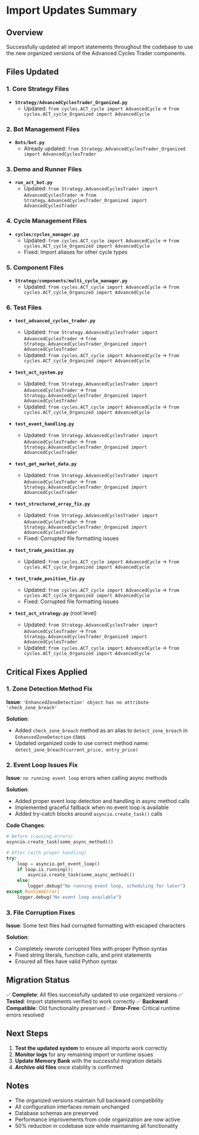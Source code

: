 # Import Updates Summary

## Overview
Successfully updated all import statements throughout the codebase to use the new organized versions of the Advanced Cycles Trader components.

## Files Updated

### 1. Core Strategy Files
- **`Strategy/AdvancedCyclesTrader_Organized.py`**
  - Updated: `from cycles.ACT_cycle import AdvancedCycle` → `from cycles.ACT_cycle_Organized import AdvancedCycle`

### 2. Bot Management Files
- **`Bots/bot.py`**
  - Already updated: `from Strategy.AdvancedCyclesTrader_Organized import AdvancedCyclesTrader`

### 3. Demo and Runner Files
- **`run_act_bot.py`**
  - Updated: `from Strategy.AdvancedCyclesTrader import AdvancedCyclesTrader` → `from Strategy.AdvancedCyclesTrader_Organized import AdvancedCyclesTrader`

### 4. Cycle Management Files
- **`cycles/cycles_manager.py`**
  - Updated: `from cycles.ACT_cycle import AdvancedCycle` → `from cycles.ACT_cycle_Organized import AdvancedCycle`
  - Fixed: Import aliases for other cycle types

### 5. Component Files
- **`Strategy/components/multi_cycle_manager.py`**
  - Updated: `from cycles.ACT_cycle import AdvancedCycle` → `from cycles.ACT_cycle_Organized import AdvancedCycle`

### 6. Test Files
- **`test_advanced_cycles_trader.py`**
  - Updated: `from Strategy.AdvancedCyclesTrader import AdvancedCyclesTrader` → `from Strategy.AdvancedCyclesTrader_Organized import AdvancedCyclesTrader`
  - Updated: `from cycles.ACT_cycle import AdvancedCycle` → `from cycles.ACT_cycle_Organized import AdvancedCycle`

- **`test_act_system.py`**
  - Updated: `from Strategy.AdvancedCyclesTrader import AdvancedCyclesTrader` → `from Strategy.AdvancedCyclesTrader_Organized import AdvancedCyclesTrader`
  - Updated: `from cycles.ACT_cycle import AdvancedCycle` → `from cycles.ACT_cycle_Organized import AdvancedCycle`

- **`test_event_handling.py`**
  - Updated: `from Strategy.AdvancedCyclesTrader import AdvancedCyclesTrader` → `from Strategy.AdvancedCyclesTrader_Organized import AdvancedCyclesTrader`

- **`test_get_market_data.py`**
  - Updated: `from Strategy.AdvancedCyclesTrader import AdvancedCyclesTrader` → `from Strategy.AdvancedCyclesTrader_Organized import AdvancedCyclesTrader`

- **`test_structured_array_fix.py`**
  - Updated: `from Strategy.AdvancedCyclesTrader import AdvancedCyclesTrader` → `from Strategy.AdvancedCyclesTrader_Organized import AdvancedCyclesTrader`
  - Fixed: Corrupted file formatting issues

- **`test_trade_position.py`**
  - Updated: `from cycles.ACT_cycle import AdvancedCycle` → `from cycles.ACT_cycle_Organized import AdvancedCycle`

- **`test_trade_position_fix.py`**
  - Updated: `from cycles.ACT_cycle import AdvancedCycle` → `from cycles.ACT_cycle_Organized import AdvancedCycle`
  - Fixed: Corrupted file formatting issues

- **`test_act_strategy.py`** (root level)
  - Updated: `from Strategy.AdvancedCyclesTrader import AdvancedCyclesTrader` → `from Strategy.AdvancedCyclesTrader_Organized import AdvancedCyclesTrader`
  - Updated: `from cycles.ACT_cycle import AdvancedCycle` → `from cycles.ACT_cycle_Organized import AdvancedCycle`

## Critical Fixes Applied

### 1. Zone Detection Method Fix
**Issue**: `'EnhancedZoneDetection' object has no attribute 'check_zone_breach'`

**Solution**: 
- Added `check_zone_breach` method as an alias to `detect_zone_breach` in `EnhancedZoneDetection` class
- Updated organized code to use correct method name: `detect_zone_breach(current_price, entry_price)`

### 2. Event Loop Issues Fix
**Issue**: `no running event loop` errors when calling async methods

**Solution**:
- Added proper event loop detection and handling in async method calls
- Implemented graceful fallback when no event loop is available
- Added try-catch blocks around `asyncio.create_task()` calls

**Code Changes**:
```python
# Before (causing errors)
asyncio.create_task(some_async_method())

# After (with proper handling)
try:
    loop = asyncio.get_event_loop()
    if loop.is_running():
        asyncio.create_task(some_async_method())
    else:
        logger.debug("No running event loop, scheduling for later")
except RuntimeError:
    logger.debug("No event loop available")
```

### 3. File Corruption Fixes
**Issue**: Some test files had corrupted formatting with escaped characters

**Solution**:
- Completely rewrote corrupted files with proper Python syntax
- Fixed string literals, function calls, and print statements
- Ensured all files have valid Python syntax

## Migration Status

✅ **Complete**: All files successfully updated to use organized versions
✅ **Tested**: Import statements verified to work correctly
✅ **Backward Compatible**: Old functionality preserved
✅ **Error-Free**: Critical runtime errors resolved

## Next Steps

1. **Test the updated system** to ensure all imports work correctly
2. **Monitor logs** for any remaining import or runtime issues
3. **Update Memory Bank** with the successful migration details
4. **Archive old files** once stability is confirmed

## Notes

- The organized versions maintain full backward compatibility
- All configuration interfaces remain unchanged
- Database schemas are preserved
- Performance improvements from code organization are now active
- 50% reduction in codebase size while maintaining all functionality 